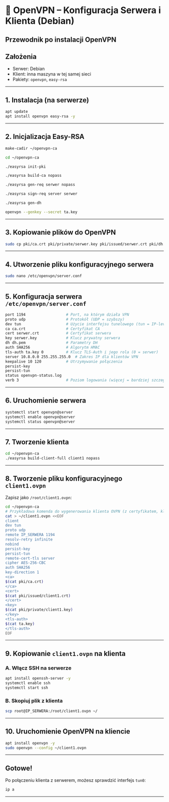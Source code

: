 # 📡 OpenVPN – Konfiguracja Serwera i Klienta (Debian)

Przewodnik po instalacji OpenVPN
---

## Założenia

- Serwer: Debian
- Klient: inna maszyna w tej samej sieci
- Pakiety: `openvpn`, `easy-rsa`

---

##  1. Instalacja (na serwerze)

```bash
apt update
apt install openvpn easy-rsa -y
```

---

##  2. Inicjalizacja Easy-RSA

```bash
make-cadir ~/openvpn-ca
```
```bash
cd ~/openvpn-ca
```
```bash
./easyrsa init-pki
```
```bash
./easyrsa build-ca nopass
```
```bash
./easyrsa gen-req serwer nopass
```
```bash
./easyrsa sign-req server serwer
```
```bash
./easyrsa gen-dh
```
```bash
openvpn --genkey --secret ta.key
```
---

##  3. Kopiowanie plików do OpenVPN

```bash
sudo cp pki/ca.crt pki/private/serwer.key pki/issued/serwer.crt pki/dh.pem ta.key /etc/openvpn/
```

---

##  4. Utworzenie pliku konfiguracyjnego serwera

```bash
sudo nano /etc/openvpn/server.conf
```

---


##  5. Konfiguracja serwera `/etc/openvpn/server.conf`

```bash
port 1194                  # Port, na którym działa VPN
proto udp                  # Protokół (UDP = szybszy)
dev tun                    # Użycie interfejsu tunelowego (tun = IP-level VPN)
ca ca.crt                  # Certyfikat CA
cert serwer.crt            # Certyfikat serwera
key serwer.key             # Klucz prywatny serwera
dh dh.pem                  # Parametry DH
auth SHA256                # Algorytm HMAC
tls-auth ta.key 0          # Klucz TLS-Auth i jego rola (0 = serwer)
server 10.8.0.0 255.255.255.0  # Zakres IP dla klientów VPN
keepalive 10 120           # Utrzymywanie połączenia
persist-key
persist-tun
status openvpn-status.log
verb 3                     # Poziom logowania (więcej = bardziej szczegółowo)

```

---

##  6. Uruchomienie serwera

```bash
systemctl start openvpn@server
systemctl enable openvpn@server
systemctl status openvpn@server
```
---

##  7. Tworzenie klienta

```bash
cd ~/openvpn-ca
./easyrsa build-client-full client1 nopass
```
---

##  8. Tworzenie pliku konfiguracyjnego `client1.ovpn`

Zapisz jako `/root/client1.ovpn`:

```bash
cd ~/openvpn-ca
# Przykładowa komenda do wygenerowania klienta OVPN (z certyfikatem, kluczem i ta.key)
cat > ~/client1.ovpn <<EOF
client
dev tun
proto udp
remote IP_SERWERA 1194
resolv-retry infinite
nobind
persist-key
persist-tun
remote-cert-tls server
cipher AES-256-CBC
auth SHA256
key-direction 1
<ca>
$(cat pki/ca.crt)
</ca>
<cert>
$(cat pki/issued/client1.crt)
</cert>
<key>
$(cat pki/private/client1.key)
</key>
<tls-auth>
$(cat ta.key)
</tls-auth>
EOF

```

---

##  9. Kopiowanie `client1.ovpn` na klienta

### A. Włącz SSH na serwerze

```bash
apt install openssh-server -y
systemctl enable ssh
systemctl start ssh
```

### B. Skopiuj plik z klienta

```bash
scp root@IP_SERWERA:/root/client1.ovpn ~/
```

---

##  10. Uruchomienie OpenVPN na kliencie

```bash
apt install openvpn -y
sudo openvpn --config ~/client1.ovpn
```

---

##  Gotowe!

Po połączeniu klienta z serwerem, możesz sprawdzić interfejs `tun0`:

```bash
ip a
```

---
